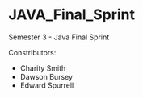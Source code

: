 # JAVA_Final_Sprint
Semester 3 - Java Final Sprint


Constributors:
- Charity Smith
- Dawson Bursey
- Edward Spurrell
